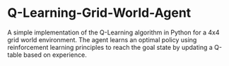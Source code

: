 # Q-Learning-Grid-World-Agent
A simple implementation of the Q-Learning algorithm in Python for a 4x4 grid world environment. The agent learns an optimal policy using reinforcement learning principles to reach the goal state by updating a Q-table based on experience.
